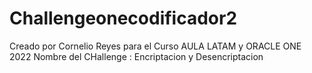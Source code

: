 # Challengeonecodificador2
Creado por Cornelio Reyes
para el Curso AULA LATAM y ORACLE ONE 2022
Nombre del CHallenge : Encriptacion y Desencriptacion 

